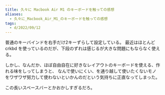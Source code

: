 ```yaml
---
title: 久々に Macbook Air M1 のキーボードを触っての感想
aliases:
  - 久々に_Macbook_Air_M1_のキーボードを触っての感想
tags:
  - d/2022/09/12
---
```


普通のキーバインドを右手だけ2キーずらして設定している。
最近はほとんど crkbd を使っているのだが、下段のずれは感じるが大きな問題にもならなく使える。

しかし、なんだか、ほぼ自由自在に好きなレイアウトのキーボードを使える、作れる味をしってしまうと、
なんで使いにくい、を通り越して使いたくないモノをワザワザ努力して使わないといかんのだという気持ちに正直なってしまった。

この長いスペースバーとかおかしすぎるだろ。



